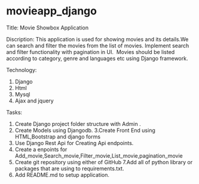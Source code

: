 # movieapp_django
Title:  Movie  Showbox Application

Discription: This application is used for showing movies and its details.We can search and filter the movies from the list of movies. Implement search and filter functionality with pagination in UI.  Movies should be listed according to category, genre and languages etc using Django framework.

Technology:
1. Django
2. Html
3. Mysql
4. Ajax and jquery

Tasks:
1. Create Django project folder structure with Admin .
2. Create Models using Djangodb.
3.Create Front End using HTML,Bootstrap and django forms
4. Use Django Rest Api for Creating Api endpoints.
5. Create a enpoints for Add_movie,Search_movie,Filter_movie,List_movie,pagination_movie
6. Create git repository using either of GitHub
7.Add all of python library or packages that are using to requirements.txt.
8. Add README.md to setup application.


